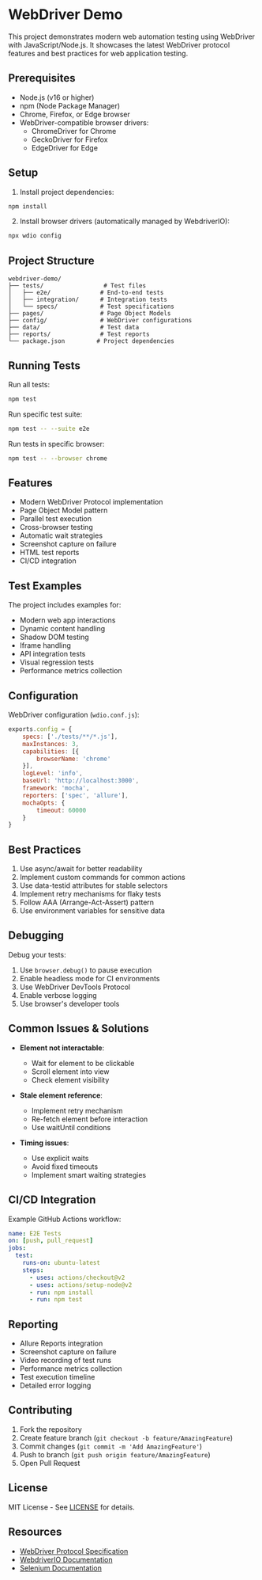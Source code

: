 # WebDriver Demo

This project demonstrates modern web automation testing using WebDriver with JavaScript/Node.js. It showcases the latest WebDriver protocol features and best practices for web application testing.

## Prerequisites

- Node.js (v16 or higher)
- npm (Node Package Manager)
- Chrome, Firefox, or Edge browser
- WebDriver-compatible browser drivers:
  - ChromeDriver for Chrome
  - GeckoDriver for Firefox
  - EdgeDriver for Edge

## Setup

1. Install project dependencies:
```bash
npm install
```

2. Install browser drivers (automatically managed by WebdriverIO):
```bash
npx wdio config
```

## Project Structure

```
webdriver-demo/
├── tests/                 # Test files
│   ├── e2e/              # End-to-end tests
│   ├── integration/      # Integration tests
│   └── specs/            # Test specifications
├── pages/                # Page Object Models
├── config/               # WebDriver configurations
├── data/                 # Test data
├── reports/              # Test reports
└── package.json         # Project dependencies
```

## Running Tests

Run all tests:
```bash
npm test
```

Run specific test suite:
```bash
npm test -- --suite e2e
```

Run tests in specific browser:
```bash
npm test -- --browser chrome
```

## Features

- Modern WebDriver Protocol implementation
- Page Object Model pattern
- Parallel test execution
- Cross-browser testing
- Automatic wait strategies
- Screenshot capture on failure
- HTML test reports
- CI/CD integration

## Test Examples

The project includes examples for:

- Modern web app interactions
- Dynamic content handling
- Shadow DOM testing
- Iframe handling
- API integration tests
- Visual regression tests
- Performance metrics collection

## Configuration

WebDriver configuration (`wdio.conf.js`):

```javascript
exports.config = {
    specs: ['./tests/**/*.js'],
    maxInstances: 3,
    capabilities: [{
        browserName: 'chrome'
    }],
    logLevel: 'info',
    baseUrl: 'http://localhost:3000',
    framework: 'mocha',
    reporters: ['spec', 'allure'],
    mochaOpts: {
        timeout: 60000
    }
}
```

## Best Practices

1. Use async/await for better readability
2. Implement custom commands for common actions
3. Use data-testid attributes for stable selectors
4. Implement retry mechanisms for flaky tests
5. Follow AAA (Arrange-Act-Assert) pattern
6. Use environment variables for sensitive data

## Debugging

Debug your tests:

1. Use `browser.debug()` to pause execution
2. Enable headless mode for CI environments
3. Use WebDriver DevTools Protocol
4. Enable verbose logging
5. Use browser's developer tools

## Common Issues & Solutions

- **Element not interactable**: 
  - Wait for element to be clickable
  - Scroll element into view
  - Check element visibility

- **Stale element reference**: 
  - Implement retry mechanism
  - Re-fetch element before interaction
  - Use waitUntil conditions

- **Timing issues**:
  - Use explicit waits
  - Avoid fixed timeouts
  - Implement smart waiting strategies

## CI/CD Integration

Example GitHub Actions workflow:

```yaml
name: E2E Tests
on: [push, pull_request]
jobs:
  test:
    runs-on: ubuntu-latest
    steps:
      - uses: actions/checkout@v2
      - uses: actions/setup-node@v2
      - run: npm install
      - run: npm test
```

## Reporting

- Allure Reports integration
- Screenshot capture on failure
- Video recording of test runs
- Performance metrics collection
- Test execution timeline
- Detailed error logging

## Contributing

1. Fork the repository
2. Create feature branch (`git checkout -b feature/AmazingFeature`)
3. Commit changes (`git commit -m 'Add AmazingFeature'`)
4. Push to branch (`git push origin feature/AmazingFeature`)
5. Open Pull Request

## License

MIT License - See [LICENSE](LICENSE) for details.

## Resources

- [WebDriver Protocol Specification](https://w3c.github.io/webdriver/)
- [WebdriverIO Documentation](https://webdriver.io/)
- [Selenium Documentation](https://www.selenium.dev/documentation/) 